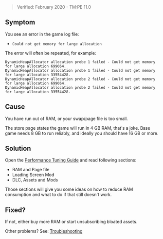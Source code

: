 > Verified: February 2020 - TM:PE 11.0

## Symptom

You see an error in the game log file:

* `Could not get memory for large allocation`

The error will often be repeated, for example:

```
DynamicHeapAllocator allocation probe 1 failed - Could not get memory for large allocation 699064.
DynamicHeapAllocator allocation probe 1 failed - Could not get memory for large allocation 33554428.
DynamicHeapAllocator allocation probe 2 failed - Could not get memory for large allocation 699064.
DynamicHeapAllocator allocation probe 2 failed - Could not get memory for large allocation 33554428.
```

## Cause

You have run out of RAM, or your swap/page file is too small.

The store page states the game will run in 4 GB RAM, that's a joke. Base game needs 8 GB to run reliably, and ideally you should have 16 GB or more.

## Solution

Open the [Performance Tuning Guide](https://steamcommunity.com/sharedfiles/filedetails/?id=465790009) and read following sections:

* RAM and Page file
* Loading Screen Mod
* DLC, Assets and Mods

Those sections will give you some ideas on how to reduce RAM consumption and what to do if that still doesn't work.

## Fixed?

If not, either buy more RAM or start unsubscribing bloated assets.

Other problems? See: [Troubleshooting](Troubleshooting)